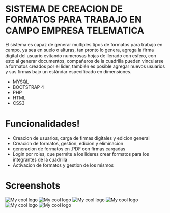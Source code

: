 # SISTEMA DE CREACION DE FORMATOS PARA TRABAJO EN CAMPO EMPRESA TELEMATICA

El sistema es capaz de generar multiples tipos de formatos para trabajo en campo, ya sea en suelo o alturas, 
tan pronto lo genera, agrega la firma digital del usuario evitando numerosas hojas de llenado con esfero, 
con esto al generar documentos, compañeros de la cuadrilla pueden vincularse a formatos creados por el líder, 
también es posible agregar nuevos usuarios y sus firmas bajo un estándar especificado en dimensiones.

  - MYSQL
  - BOOTSTRAP 4
  - PHP
  - HTML
  - CSS3

# Funcionalidades!

  - Creacion de usuarios, carga de firmas digitales y edicion general
  - Creacion de formatos, gestion, edicion y eliminacion
  - generacion de formatos en .PDF con firmas cargadas
  - Login por roles, que permite a los lideres crear formatos para los integrantes de la cuadrilla
  - Activacion de formatos y gestion de los mismos
  
# Screenshots
<div style="display="flex">
<img width="https://firebasestorage.googleapis.com/v0/b/cv-neyder.appspot.com/o/repos%2Ftelematica%20(1).png?alt=media&token=6e455b34-51dd-44ad-8f1e-a128611c6a45" src="" alt="My cool logo"/>
<img width="https://firebasestorage.googleapis.com/v0/b/cv-neyder.appspot.com/o/repos%2Ftelematica%20(2).png?alt=media&token=6e455b34-51dd-44ad-8f1e-a128611c6a45" src="" alt="My cool logo"/>
<img width="https://firebasestorage.googleapis.com/v0/b/cv-neyder.appspot.com/o/repos%2Ftelematica%20(3).png?alt=media&token=6e455b34-51dd-44ad-8f1e-a128611c6a45" src="" alt="My cool logo"/>
<img width="https://firebasestorage.googleapis.com/v0/b/cv-neyder.appspot.com/o/repos%2Ftelematica%20(4).png?alt=media&token=6e455b34-51dd-44ad-8f1e-a128611c6a45" src="" alt="My cool logo"/>
<img width="https://firebasestorage.googleapis.com/v0/b/cv-neyder.appspot.com/o/repos%2Ftelematica%20(5).png?alt=media&token=6e455b34-51dd-44ad-8f1e-a128611c6a45" src="" alt="My cool logo"/>
<img width="https://firebasestorage.googleapis.com/v0/b/cv-neyder.appspot.com/o/repos%2Ftelematica%20(6).png?alt=media&token=292a2a69-19dd-4f6d-94f8-12233a0d3afd" src="" alt="My cool logo"/>
</div>
